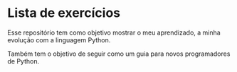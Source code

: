 # Lista de exercícios 

Esse repositório tem como objetivo mostrar o meu aprendizado, a minha evolução com a linguagem Python. 

Também tem o objetivo de seguir como um guia para novos programadores de Python.
